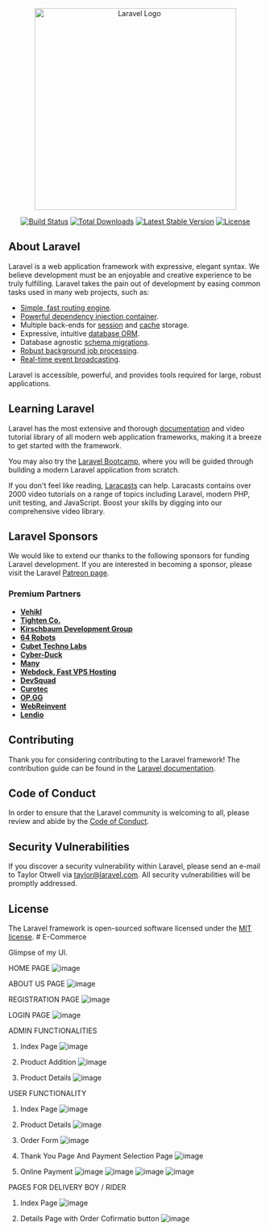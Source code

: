 <p align="center"><a href="https://laravel.com" target="_blank"><img src="https://raw.githubusercontent.com/laravel/art/master/logo-lockup/5%20SVG/2%20CMYK/1%20Full%20Color/laravel-logolockup-cmyk-red.svg" width="400" alt="Laravel Logo"></a></p>

<p align="center">
<a href="https://travis-ci.org/laravel/framework"><img src="https://travis-ci.org/laravel/framework.svg" alt="Build Status"></a>
<a href="https://packagist.org/packages/laravel/framework"><img src="https://img.shields.io/packagist/dt/laravel/framework" alt="Total Downloads"></a>
<a href="https://packagist.org/packages/laravel/framework"><img src="https://img.shields.io/packagist/v/laravel/framework" alt="Latest Stable Version"></a>
<a href="https://packagist.org/packages/laravel/framework"><img src="https://img.shields.io/packagist/l/laravel/framework" alt="License"></a>
</p>

## About Laravel

Laravel is a web application framework with expressive, elegant syntax. We believe development must be an enjoyable and creative experience to be truly fulfilling. Laravel takes the pain out of development by easing common tasks used in many web projects, such as:

- [Simple, fast routing engine](https://laravel.com/docs/routing).
- [Powerful dependency injection container](https://laravel.com/docs/container).
- Multiple back-ends for [session](https://laravel.com/docs/session) and [cache](https://laravel.com/docs/cache) storage.
- Expressive, intuitive [database ORM](https://laravel.com/docs/eloquent).
- Database agnostic [schema migrations](https://laravel.com/docs/migrations).
- [Robust background job processing](https://laravel.com/docs/queues).
- [Real-time event broadcasting](https://laravel.com/docs/broadcasting).

Laravel is accessible, powerful, and provides tools required for large, robust applications.

## Learning Laravel

Laravel has the most extensive and thorough [documentation](https://laravel.com/docs) and video tutorial library of all modern web application frameworks, making it a breeze to get started with the framework.

You may also try the [Laravel Bootcamp](https://bootcamp.laravel.com), where you will be guided through building a modern Laravel application from scratch.

If you don't feel like reading, [Laracasts](https://laracasts.com) can help. Laracasts contains over 2000 video tutorials on a range of topics including Laravel, modern PHP, unit testing, and JavaScript. Boost your skills by digging into our comprehensive video library.

## Laravel Sponsors

We would like to extend our thanks to the following sponsors for funding Laravel development. If you are interested in becoming a sponsor, please visit the Laravel [Patreon page](https://patreon.com/taylorotwell).

### Premium Partners

- **[Vehikl](https://vehikl.com/)**
- **[Tighten Co.](https://tighten.co)**
- **[Kirschbaum Development Group](https://kirschbaumdevelopment.com)**
- **[64 Robots](https://64robots.com)**
- **[Cubet Techno Labs](https://cubettech.com)**
- **[Cyber-Duck](https://cyber-duck.co.uk)**
- **[Many](https://www.many.co.uk)**
- **[Webdock, Fast VPS Hosting](https://www.webdock.io/en)**
- **[DevSquad](https://devsquad.com)**
- **[Curotec](https://www.curotec.com/services/technologies/laravel/)**
- **[OP.GG](https://op.gg)**
- **[WebReinvent](https://webreinvent.com/?utm_source=laravel&utm_medium=github&utm_campaign=patreon-sponsors)**
- **[Lendio](https://lendio.com)**

## Contributing

Thank you for considering contributing to the Laravel framework! The contribution guide can be found in the [Laravel documentation](https://laravel.com/docs/contributions).

## Code of Conduct

In order to ensure that the Laravel community is welcoming to all, please review and abide by the [Code of Conduct](https://laravel.com/docs/contributions#code-of-conduct).

## Security Vulnerabilities

If you discover a security vulnerability within Laravel, please send an e-mail to Taylor Otwell via [taylor@laravel.com](mailto:taylor@laravel.com). All security vulnerabilities will be promptly addressed.

## License

The Laravel framework is open-sourced software licensed under the [MIT license](https://opensource.org/licenses/MIT).
#   E - C o m m e r c e 
 

Glimpse of my UI.

HOME PAGE
![image](https://github.com/user-attachments/assets/16f16577-68f4-435e-a267-5a49eecc20b9)

ABOUT US PAGE
![image](https://github.com/user-attachments/assets/d14c1fe3-e53e-4fcf-b74d-260be26f238d)

REGISTRATION PAGE
![image](https://github.com/user-attachments/assets/7b1f5d08-cb45-4e41-9141-7c66dcd9e04c)

LOGIN PAGE
![image](https://github.com/user-attachments/assets/879cc62d-1abc-4187-bdcd-a8fc54ab4727)

ADMIN FUNCTIONALITIES
1. Index Page
 ![image](https://github.com/user-attachments/assets/34e596f3-e470-444e-8192-0b4d290312e5)

2. Product Addition
![image](https://github.com/user-attachments/assets/a49a4dfa-8584-4423-a947-2566b5e7d14a)

3. Product Details
![image](https://github.com/user-attachments/assets/ea70ea18-9dfb-4748-a9d7-75116fc4ffbb)

USER FUNCTIONALITY
1. Index Page
![image](https://github.com/user-attachments/assets/3a09426c-dc37-43c1-8572-52aeb7ced2b8)
2. Product Details
![image](https://github.com/user-attachments/assets/c29abcba-a189-47d3-b4c6-0719e970c3a9)
3. Order Form
![image](https://github.com/user-attachments/assets/5a21704a-de19-475c-98d7-67f76e657d1b)

4. Thank You Page And Payment Selection Page
![image](https://github.com/user-attachments/assets/bb645af7-b60f-4c87-902c-6a8dcf373b31)

5. Online Payment
![image](https://github.com/user-attachments/assets/9d71c865-d553-469c-80d1-5d185617b3af) ![image](https://github.com/user-attachments/assets/fec41c48-e473-4105-9b8c-cb2cc9f87398)
![image](https://github.com/user-attachments/assets/257a8ed3-c3bb-4131-a5cd-c2c9edf9382e) ![image](https://github.com/user-attachments/assets/d05d5116-a540-4d60-8625-b87a6a1a76b5)

PAGES FOR DELIVERY BOY / RIDER
1. Index Page
![image](https://github.com/user-attachments/assets/b98f8191-e530-4010-8196-725f73ab352c)

2. Details Page with Order Cofirmatio button
![image](https://github.com/user-attachments/assets/192c843f-2aef-439b-a2b9-7665a2b30d1e)









